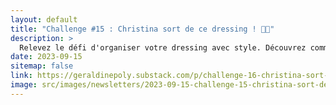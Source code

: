 ```yaml
---
layout: default
title: "Challenge #15 : Christina sort de ce dressing ! 👗👠"
description: >
  Relevez le défi d'organiser votre dressing avec style. Découvrez comment trier vos vêtements et accessoires pour ne garder que ce qui vous rend heureux, tout en optimisant l'espace et réduisant la charge mentale.
date: 2023-09-15
sitemap: false
link: https://geraldinepoly.substack.com/p/challenge-16-christina-sort-de-ce
image: src/images/newsletters/2023-09-15-challenge-15-christina-sort-de-ce-dressing-.jpg
---
```

